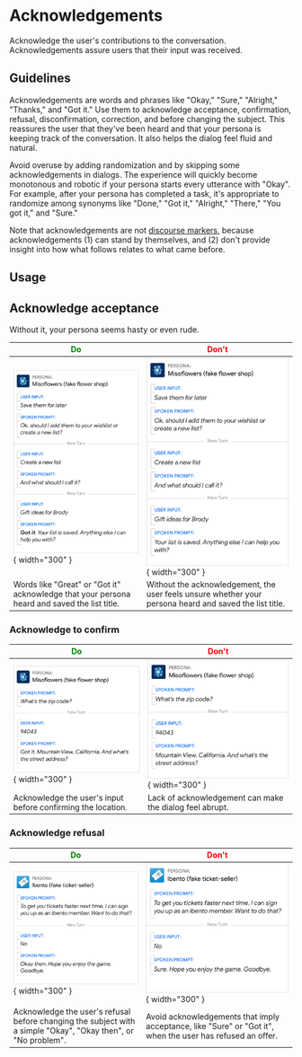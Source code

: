 # Acknowledgements

Acknowledge the user's contributions to the conversation. Acknowledgements
assure users that their input was received.

## Guidelines

Acknowledgements are words and phrases like "Okay," "Sure," "Alright," "Thanks,"
and "Got it." Use them to acknowledge acceptance, confirmation, refusal,
disconfirmation, correction, and before changing the subject. This reassures the
user that they've been heard and that your persona is keeping track of the
conversation. It also helps the dialog feel fluid and natural.

Avoid overuse by adding randomization and by skipping some acknowledgements in
dialogs. The experience will quickly become monotonous and robotic if your
persona starts every utterance with "Okay". For example, after your persona has
completed a task, it's appropriate to randomize among synonyms like "Done," "Got
it," "Alright," "There," "You got it," and "Sure."

Note that acknowledgements are not [discourse markers](discourse-markers.md),
because acknowledgements (1) can stand by themselves, and (2) don't provide
insight into how what follows relates to what came before.

## Usage

## Acknowledge acceptance

Without it, your persona seems hasty or even rude.

<span style="color: green;">Do</span> | <span style="color: red;">Don't</span>
---|---
![Acceptance do](../static/acklist-do.png){ width="300" } | ![Acceptance don't](../static/acklist-dont.png){ width="300" }
Words like "Great" or "Got it" acknowledge that your persona heard and saved the list title. | Without the acknowledgement, the user feels unsure whether your persona heard and saved the list title.

### Acknowledge to confirm

<span style="color: green;">Do</span> | <span style="color: red;">Don't</span>
---|---
![Acceptance do](../static/ackconfirm-do.png){ width="300" } | ![Acceptance don't](../static/ackconfirm-dont.png){ width="300" }
Acknowledge the user's input before confirming the location. | Lack of acknowledgement can make the dialog feel abrupt.

### Acknowledge refusal

<span style="color: green;">Do</span> | <span style="color: red;">Don't</span>
---|---
![Acceptance do](../static/ackrefusal-do.png){ width="300" } | ![Acceptance don't](../static/ackrefusal-dont.png){ width="300" }
Acknowledge the user's refusal before changing the subject with a simple "Okay", "Okay then", or "No problem". | Avoid acknowledgements that imply acceptance, like "Sure" or "Got it", when the user has refused an offer.

